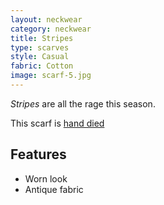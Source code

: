 ```yaml
---
layout: neckwear
category: neckwear
title: Stripes 
type: scarves
style: Casual
fabric: Cotton
image: scarf-5.jpg
---
```


*Stripes* are all the rage this season.

This scarf is [hand died](http://en.wikipedia.org/wiki/Custom_fabric_dyeing)

## Features

- Worn look
- Antique fabric



